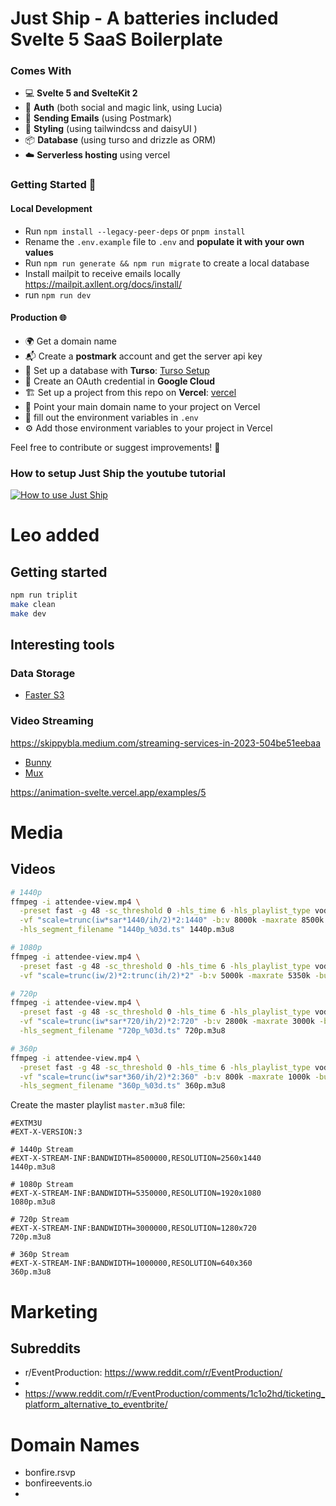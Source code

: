 # Just Ship - A batteries included Svelte 5 SaaS Boilerplate

### Comes With

- 💻 **Svelte 5 and SvelteKit 2**
- 🚪 **Auth** (both social and magic link, using Lucia)
- 📧 **Sending Emails** (using Postmark)
- 🎨 **Styling** (using tailwindcss and daisyUI )
- 📦 **Database** (using turso and drizzle as ORM)
- ☁️ **Serverless hosting** using vercel

### Getting Started 🚀

#### Local Development

- Run `npm install --legacy-peer-deps` or `pnpm install`
- Rename the `.env.example` file to `.env` and __populate it with your own values__
- Run `npm run generate && npm run migrate` to create a local database
- Install mailpit to receive emails locally https://mailpit.axllent.org/docs/install/
- run `npm run dev`

#### Production 🌐

- 🌍 Get a domain name
- 📬 Create a **postmark** account and get the server api key
- 💾 Set up a database with **Turso**: [Turso Setup](https://turso.tech/)
- 🔑 Create an OAuth credential in **Google Cloud**
- 🏗️ Set up a project from this repo on **Vercel**: [vercel](https://vercel.com)
- 🎯 Point your main domain name to your project on Vercel
- 🔐 fill out the environment variables in `.env`
- ⚙️ Add those environment variables to your project in Vercel

Feel free to contribute or suggest improvements! 🤝

### How to setup Just Ship the youtube tutorial

[![How to use Just Ship](https://img.youtube.com/vi/sJZOXUhkvMc/0.jpg)](https://www.youtube.com/watch?v=sJZOXUhkvMc)

# Leo added

## Getting started

```bash
npm run triplit
make clean
make dev
```

## Interesting tools

### Data Storage

- [Faster S3](https://tebi.io/)

### Video Streaming

https://skippybla.medium.com/streaming-services-in-2023-504be51eebaa

- [Bunny](https://bunny.net/stream/cdn-player/)
- [Mux](https://www.mux.com/)




https://animation-svelte.vercel.app/examples/5


# Media

## Videos

```sh
# 1440p
ffmpeg -i attendee-view.mp4 \
  -preset fast -g 48 -sc_threshold 0 -hls_time 6 -hls_playlist_type vod \
  -vf "scale=trunc(iw*sar*1440/ih/2)*2:1440" -b:v 8000k -maxrate 8500k -bufsize 12000k \
  -hls_segment_filename "1440p_%03d.ts" 1440p.m3u8

# 1080p
ffmpeg -i attendee-view.mp4 \
  -preset fast -g 48 -sc_threshold 0 -hls_time 6 -hls_playlist_type vod \
  -vf "scale=trunc(iw/2)*2:trunc(ih/2)*2" -b:v 5000k -maxrate 5350k -bufsize 7500k -hls_segment_filename "1080p_%03d.ts" 1080p.m3u8

# 720p
ffmpeg -i attendee-view.mp4 \
  -preset fast -g 48 -sc_threshold 0 -hls_time 6 -hls_playlist_type vod \
  -vf "scale=trunc(iw*sar*720/ih/2)*2:720" -b:v 2800k -maxrate 3000k -bufsize 4200k \
  -hls_segment_filename "720p_%03d.ts" 720p.m3u8

# 360p
ffmpeg -i attendee-view.mp4 \
  -preset fast -g 48 -sc_threshold 0 -hls_time 6 -hls_playlist_type vod \
  -vf "scale=trunc(iw*sar*360/ih/2)*2:360" -b:v 800k -maxrate 1000k -bufsize 1500k \
  -hls_segment_filename "360p_%03d.ts" 360p.m3u8
```

Create the master playlist `master.m3u8` file:
```
#EXTM3U
#EXT-X-VERSION:3

# 1440p Stream
#EXT-X-STREAM-INF:BANDWIDTH=8500000,RESOLUTION=2560x1440
1440p.m3u8

# 1080p Stream
#EXT-X-STREAM-INF:BANDWIDTH=5350000,RESOLUTION=1920x1080
1080p.m3u8

# 720p Stream
#EXT-X-STREAM-INF:BANDWIDTH=3000000,RESOLUTION=1280x720
720p.m3u8

# 360p Stream
#EXT-X-STREAM-INF:BANDWIDTH=1000000,RESOLUTION=640x360
360p.m3u8
```

# Marketing

## Subreddits
- r/EventProduction: https://www.reddit.com/r/EventProduction/
- 
- https://www.reddit.com/r/EventProduction/comments/1c1o2hd/ticketing_platform_alternative_to_eventbrite/

# Domain Names

- bonfire.rsvp
- bonfireevents.io
- 